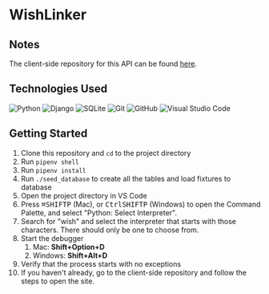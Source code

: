 # WishLinker

## Notes

The client-side repository for this API can be found [here](https://github.com/sgriff22/WishLinker-client).

## Technologies Used

![Python](https://img.shields.io/badge/Python-3776AB?style=for-the-badge&logo=python&logoColor=white) ![Django](	https://img.shields.io/badge/Django-092E20?style=for-the-badge&logo=django&logoColor=white) ![SQLite](https://img.shields.io/badge/SQLite-07405E?style=for-the-badge&logo=sqlite&logoColor=white) ![Git](https://img.shields.io/badge/git%20-%23F05033.svg?&style=for-the-badge&logo=git&logoColor=white) ![GitHub](https://img.shields.io/badge/github%20-%23121011.svg?&style=for-the-badge&logo=github&logoColor=white) ![Visual Studio Code](https://img.shields.io/badge/VSCode%20-%23007ACC.svg?&style=for-the-badge&logo=visual-studio-code&logoColor=white)

## Getting Started

1. Clone this repository and `cd` to the project directory
2. Run `pipenv shell`
3. Run `pipenv install`
4. Run `./seed_database` to create all the tables and load fixtures to database
5. Open the project directory in VS Code
6. Press <kbd>⌘</kbd><kbd>SHIFT</kbd><kbd>P</kbd> (Mac), or <kbd>Ctrl</kbd><kbd>SHIFT</kbd><kbd>P</kbd> (Windows) to open the Command Palette, and select "Python: Select Interpreter".
7. Search for "wish" and select the interpreter that starts with those characters. There should only be one to choose from.
8. Start the debugger
   1. Mac: **Shift+Option+D**
   2. Windows: **Shift+Alt+D**
9. Verify that the process starts with no exceptions
10. If you haven't already, go to the client-side repository and follow the steps to open the site.
